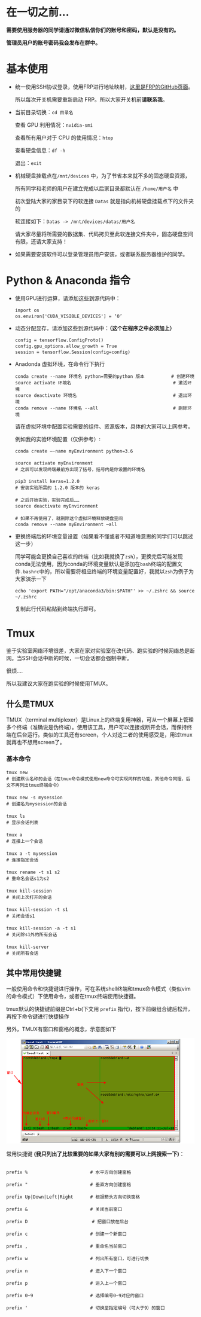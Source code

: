# 在一切之前...
**需要使用服务器的同学请通过微信私信你们的账号和密码，默认是没有的。**

**管理员用户的账号密码我会发布在群中。**

# 基本使用
-   统一使用SSH协议登录，使用FRP进行地址映射，[这里是FRP的GitHub页面](https://github.com/fatedier/frp)。<br>

    所以每次开关机需要重新启动 FRP。所以大家开关机前**请联系我**。
    
-  当前目录切换：`cd 目录名`

   查看 GPU 利用情况：`nvidia-smi`

   查看所有用户对于 CPU 的使用情况：`htop`
   
   查看硬盘信息：`df -h`
   
   退出：`exit`

-  机械硬盘挂载点在`/mnt/devices` 中，为了节省本来就不多的固态硬盘资源，
   
   所有同学和老师的用户在建立完成以后家目录都默认在 `/home/用户名` 中 

   初次登陆大家的家目录下的软连接 `Datas` 就是指向机械硬盘挂载点下的文件夹的 
   
   软连接如下：`Datas -> /mnt/devices/datas/用户名`

   请大家尽量将所需要的数据集、代码拷贝至此软连接文件夹中，固态硬盘空间有限，还请大家支持！

-  如果需要安装软件可以登录管理员用户安装，或者联系服务器维护的同学。

# Python & Anaconda 指令
-  使用GPU进行运算，请添加这些到源代码中：
    ```
    import os
    os.environ['CUDA_VISIBLE_DEVICES'] = ‘0’
    ```

-  动态分配显存，请添加这些到源代码中：**（这个在程序之中必须加上）**
    ```
    config = tensorflow.ConfigProto()
    config.gpu_options.allow_growth = True
    session = tensorflow.Session(config=config)
    ```

-  Anadonda 虚拟环境，在命令行下执行
    ```
    conda create --name 环境名 python=需要的python 版本          # 创建环境
    source activate 环境名                                      # 激活环境
    source deactivate 环境名                                    # 退出环境
    conda remove --name 环境名 --all                            # 删除环境
    ```

    请在虚拟环境中配置实验需要的组件、资源版本，具体的大家可以上网参考。

    例如我的实验环境配置（仅供参考）:
    ```
    conda create –-name myEnvironment python=3.6

    source activate myEnvironment
    # 之后可以发现终端最前方出现了括号，括号内是你设置的环境名

    pip3 install keras=1.2.0
    # 安装实验所需的 1.2.0 版本的 keras

    # 之后开始实验，实验完成后……
    source deactivate myEnvironment

    # 如果不再使用了，就删除这个虚拟环境释放硬盘空间
    conda remove --name myEnvironment –all
    ```

-  更换终端后的环境变量设置（如果看不懂或者不知道啥意思的同学们可以跳过这一步）

    同学可能会更换自己喜欢的终端（比如我就换了`zsh`），更换完后可能发现conda无法使用，因为conda的环境变量默认是添加在`bash`终端的配置文件`.bashrc`中的，所以需要将相应终端的环境变量配置好，我就以`zsh`为例子为大家演示一下
    ```
    echo 'export PATH="/opt/anaconda3/bin:$PATH"' >> ~/.zshrc && source ~/.zshrc
    ```
    复制此行代码粘贴到终端执行即可。

# Tmux

鉴于实验室网络环境很差，大家在家对实验室在改代码、跑实验的时候网络总是断网。当SSH会话中断的时候，一切会话都会强制中断。

很烦....

所以我建议大家在跑实验的时候使用TMUX。

## 什么是TMUX

TMUX（terminal multiplexer）是Linux上的终端复用神器，可从一个屏幕上管理多个终端（准确说是伪终端）。使用该工具，用户可以连接或断开会话，而保持终端在后台运行。类似的工具还有screen，个人对这二者的使用感受是，用过tmux就再也不想用screen了。

### 基本命令

```Shell
tmux new
# 创建默认名称的会话（在tmux命令模式使用new命令可实现同样的功能，其他命令同理，后文不再列出tmux终端命令）

tmux new -s mysession　　
# 创建名为mysession的会话

tmux ls　　
# 显示会话列表

tmux a　　
# 连接上一个会话

tmux a -t mysession　　
# 连接指定会话

tmux rename -t s1 s2　　
# 重命名会话s1为s2

tmux kill-session　　
# 关闭上次打开的会话

tmux kill-session -t s1　　
# 关闭会话s1

tmux kill-session -a -t s1　　
# 关闭除s1外的所有会话

tmux kill-server　　
# 关闭所有会话
```

## 其中常用快捷键

一般使用命令和快捷键进行操作，可在系统shell终端和tmux命令模式（类似vim的命令模式）下使用命令，或者在tmux终端使用快捷键。

tmux默认的快捷键前缀是Ctrl+b(下文用 `prefix` 指代)，按下前缀组合键后松开，再按下命令键进行快捷操作

另外，TMUX有窗口和窗格的概念，示意图如下

![本图来自网络](images/1.png "本图来自网络")

常用快捷键 **(我只列出了比较重要的如果大家有别的需要可以上网搜索一下)**：

```shell

prefix %　　                    # 水平方向创建窗格

prefix "　　                    # 垂直方向创建窗格

prefix Up|Down|Left|Right　　   # 根据箭头方向切换窗格

prefix &　　                    # 关闭当前窗口

prefix D                        # 把窗口放在后台

prefix c　　                    # 创建一个新窗口

prefix ,　　                    # 重命名当前窗口

prefix w　　                    # 列出所有窗口，可进行切换

prefix n　　                    # 进入下一个窗口

prefix p　　                    # 进入上一个窗口

prefix 0~9　　                  # 选择编号0~9对应的窗口

prefix '　　                    # 切换至指定编号（可大于9）的窗口
```